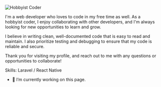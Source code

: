 
![Hobbyist Coder]([https://github.com/nicegood123/nicegood123/blob/main/banner.png])

I'm a web developer who loves to code in my free time as well. As a hobbyist coder, I enjoy collaborating with other developers, and I'm always looking for new opportunities to learn and grow.

I believe in writing clean, well-documented code that is easy to read and maintain. I also prioritize testing and debugging to ensure that my code is reliable and secure.

Thank you for visiting my profile, and reach out to me with any questions or opportunities to collaborate!

Skills: Laravel / React Native

- 🔭 I’m currently working on this page. 




